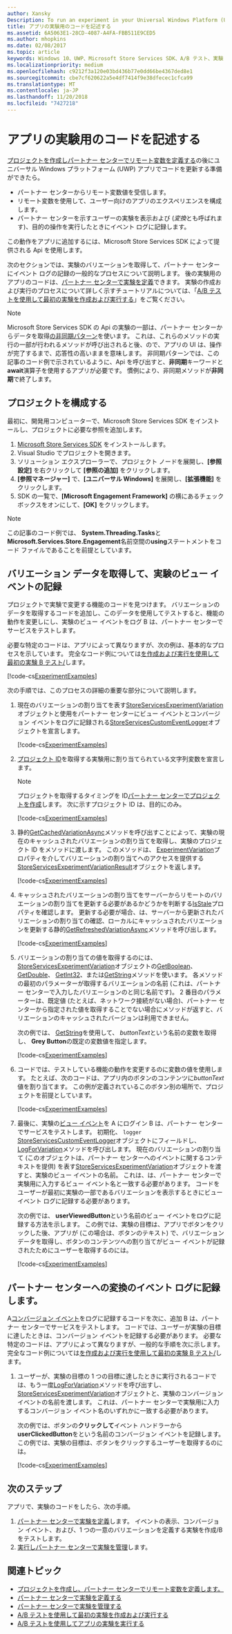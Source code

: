 ```yaml
---
author: Xansky
Description: To run an experiment in your Universal Windows Platform (UWP) app with A/B testing, you must code the experiment in your app.
title: アプリの実験用のコードを記述する
ms.assetid: 6A5063E1-28CD-4087-A4FA-FBB511E9CED5
ms.author: mhopkins
ms.date: 02/08/2017
ms.topic: article
keywords: Windows 10、UWP、Microsoft Store Services SDK、A/B テスト、実験
ms.localizationpriority: medium
ms.openlocfilehash: c9212f3a120e03bd436b77e0dd66be4367ded8e1
ms.sourcegitcommit: cbe7cf620622a5e4df7414f9e38dfecec1cfca99
ms.translationtype: MT
ms.contentlocale: ja-JP
ms.lasthandoff: 11/20/2018
ms.locfileid: "7427218"
---
```

# <a name="code-your-app-for-experimentation"></a>アプリの実験用のコードを記述する

[プロジェクトを作成しパートナー センターでリモート変数を定義する](create-a-project-and-define-remote-variables-in-the-dev-center-dashboard.md)の後にユニバーサル Windows プラットフォーム (UWP) アプリでコードを更新する準備ができたら。
* パートナー センターからリモート変数値を受信します。
* リモート変数を使用して、ユーザー向けのアプリのエクスペリエンスを構成します。
* パートナー センターを示すユーザーの実験を表示および (*変換*とも呼ばれます)、目的の操作を実行したときにイベント ログに記録します。

この動作をアプリに追加するには、Microsoft Store Services SDK によって提供される Api を使用します。

次のセクションでは、実験のバリエーションを取得して、パートナー センターにイベント ログの記録の一般的なプロセスについて説明します。 後の実験用のアプリのコードは、[パートナー センターで実験を定義](define-your-experiment-in-the-dev-center-dashboard.md)できます。 実験の作成および実行のプロセスについて詳しく示すチュートリアルについては、「[A/B テストを使用して最初の実験を作成および実行する](create-and-run-your-first-experiment-with-a-b-testing.md)」をご覧ください。

> [!NOTE]
> Microsoft Store Services SDK の Api の実験の一部は、パートナー センターからデータを取得[の非同期パターン](../threading-async/asynchronous-programming-universal-windows-platform-apps.md)を使います。 これは、これらのメソッドの実行の一部が行われるメソッドが呼び出されると後、ので、アプリの UI は、操作が完了するまで、応答性の高いままを意味します。 非同期パターンでは、この記事のコード例で示されているように、Api を呼び出すと、**非同期**キーワードと**await**演算子を使用するアプリが必要です。 慣例により、非同期メソッドが**非同期**で終了します。

## <a name="configure-your-project"></a>プロジェクトを構成する

最初に、開発用コンピューターで、Microsoft Store Services SDK をインストールし、プロジェクトに必要な参照を追加します。

1. [Microsoft Store Services SDK](microsoft-store-services-sdk.md#install-the-sdk) をインストールします。
2. Visual Studio でプロジェクトを開きます。
3. ソリューション エクスプローラーで、プロジェクト ノードを展開し、**[参照設定]** を右クリックして **[参照の追加]** をクリックします。
3. **[参照マネージャー]** で、**[ユニバーサル Windows]** を展開し、**[拡張機能]** をクリックします。
4. SDK の一覧で、**[Microsoft Engagement Framework]** の横にあるチェック ボックスをオンにして、**[OK]** をクリックします。

> [!NOTE]
> この記事のコード例では、 **System.Threading.Tasks**と**Microsoft.Services.Store.Engagement**名前空間の**using**ステートメントをコード ファイルであることを前提としています。

## <a name="get-variation-data-and-log-the-view-event-for-your-experiment"></a>バリエーション データを取得して、実験のビュー イベントの記録

プロジェクトで実験で変更する機能のコードを見つけます。 バリエーションのデータを取得するコードを追加し、このデータを使用してテストすると、機能の動作を変更しにし、実験のビュー イベントをログ B は、パートナー センターでサービスをテストします。

必要な特定のコードは、アプリによって異なりますが、次の例は、基本的なプロセスを示しています。 完全なコード例については[を作成および実行を使用して最初の実験 B テスト/](create-and-run-your-first-experiment-with-a-b-testing.md)します。

[!code-cs[ExperimentExamples](./code/StoreSDKSamples/cs/ExperimentExamples.cs#ExperimentCodeSample)]

次の手順では、このプロセスの詳細の重要な部分について説明します。

1. 現在のバリエーションの割り当てを表す[StoreServicesExperimentVariation](https://docs.microsoft.com/uwp/api/microsoft.services.store.engagement.storeservicesexperimentvariation)オブジェクトと使用をパートナー センターにビュー イベントとコンバージョン イベントをログに記録される[StoreServicesCustomEventLogger](https://docs.microsoft.com/uwp/api/microsoft.services.store.engagement.storeservicescustomeventlogger)オブジェクトを宣言します。

    [!code-cs[ExperimentExamples](./code/StoreSDKSamples/cs/ExperimentExamples.cs#Snippet1)]

2. [プロジェクト ID](run-app-experiments-with-a-b-testing.md#terms)を取得する実験用に割り当てられている文字列変数を宣言します。
    > [!NOTE]
    > プロジェクトを取得するタイミングを ID[パートナー センターでプロジェクトを作成](create-a-project-and-define-remote-variables-in-the-dev-center-dashboard.md)します。 次に示すプロジェクト ID は、目的にのみ。

    [!code-cs[ExperimentExamples](./code/StoreSDKSamples/cs/ExperimentExamples.cs#Snippet2)]

3. 静的[GetCachedVariationAsync](https://docs.microsoft.com/uwp/api/microsoft.services.store.engagement.storeservicesexperimentvariation.getcachedvariationasync)メソッドを呼び出すことによって、実験の現在のキャッシュされたバリエーションの割り当てを取得し、実験のプロジェクト ID をメソッドに渡します。 このメソッドは、 [ExperimentVariation](https://docs.microsoft.com/uwp/api/microsoft.services.store.engagement.storeservicesexperimentvariationresult.experimentvariation)プロパティを介してバリエーションの割り当てへのアクセスを提供する[StoreServicesExperimentVariationResult](https://docs.microsoft.com/uwp/api/microsoft.services.store.engagement.storeservicesexperimentvariationresult)オブジェクトを返します。

    [!code-cs[ExperimentExamples](./code/StoreSDKSamples/cs/ExperimentExamples.cs#Snippet3)]

4. キャッシュされたバリエーションの割り当てをサーバーからリモートのバリエーションの割り当てを更新する必要があるかどうかを判断する[IsStale](htthttps://docs.microsoft.com/uwp/api/microsoft.services.store.engagement.storeservicesexperimentvariation.isstale)プロパティを確認します。 更新する必要が場合、は、サーバーから更新されたバリエーションの割り当ての確認、ローカルにキャッシュされたバリエーションを更新する静的[GetRefreshedVariationAsync](https://docs.microsoft.com/uwp/api/microsoft.services.store.engagement.storeservicesexperimentvariation.getrefreshedvariationasync)メソッドを呼び出します。

    [!code-cs[ExperimentExamples](./code/StoreSDKSamples/cs/ExperimentExamples.cs#Snippet4)]

5. バリエーションの割り当ての値を取得するのには、 [StoreServicesExperimentVariation](https://docs.microsoft.com/uwp/api/microsoft.services.store.engagement.storeservicesexperimentvariation)オブジェクトの[GetBoolean](https://docs.microsoft.com/uwp/api/microsoft.services.store.engagement.storeservicesexperimentvariation.getboolean)、 [GetDouble](https://docs.microsoft.com/uwp/api/microsoft.services.store.engagement.storeservicesexperimentvariation.getdouble)、 [GetInt32](https://docs.microsoft.com/uwp/api/microsoft.services.store.engagement.storeservicesexperimentvariation.getint32)、または[GetString](https://docs.microsoft.com/uwp/api/microsoft.services.store.engagement.storeservicesexperimentvariation.getstring)メソッドを使います。 各メソッドの最初のパラメーターが取得するバリエーションの名前 (これは、パートナー センターで入力したバリエーションのと同じ名前です)。 2 番目のパラメーターは、既定値 (たとえば、ネットワーク接続がない場合)、パートナー センターから指定された値を取得することでない場合にメソッドが返すと、バリエーションのキャッシュされたバージョンは利用できません。

    次の例では、 [GetString](https://docs.microsoft.com/uwp/api/microsoft.services.store.engagement.storeservicesexperimentvariation.getstring)を使用して、 *buttonText*という名前の変数を取得し、 **Grey Button**の既定の変数値を指定します。

    [!code-cs[ExperimentExamples](./code/StoreSDKSamples/cs/ExperimentExamples.cs#Snippet5)]

6. コードでは、テストしている機能の動作を変更するのに変数の値を使用します。 たとえば、次のコードは、アプリ内のボタンのコンテンツに*buttonText*値を割り当てます。 この例が定義されているこのボタン別の場所で、プロジェクトを前提としています。

    [!code-cs[ExperimentExamples](./code/StoreSDKSamples/cs/ExperimentExamples.cs#Snippet6)]

7. 最後に、実験の[ビュー イベント](run-app-experiments-with-a-b-testing.md#terms)を A にログイン B は、パートナー センターでサービスをテストします。 初期化、 ```logger``` [StoreServicesCustomEventLogger](https://docs.microsoft.com/uwp/api/microsoft.services.store.engagement.storeservicescustomeventlogger)オブジェクトにフィールドし、 [LogForVariation](https://docs.microsoft.com/uwp/api/microsoft.services.store.engagement.storeservicescustomeventlogger.logforvariation)メソッドを呼び出します。 現在のバリエーションの割り当て (このオブジェクトは、パートナー センターへのイベントに関するコンテキストを提供) を表す[StoreServicesExperimentVariation](https://docs.microsoft.com/uwp/api/microsoft.services.store.engagement.storeservicesexperimentvariation)オブジェクトを渡すと、実験のビュー イベントの名前。 これは、は、パートナー センターで実験用に入力するビュー イベント名と一致する必要があります。 コードをユーザーが最初に実験の一部であるバリエーションを表示するときにビュー イベント ログに記録する必要があります。

    次の例では、 **userViewedButton**という名前のビュー イベントをログに記録する方法を示します。 この例では、実験の目標は、アプリでボタンをクリックした後、アプリが (この場合は、ボタンのテキスト) で、バリエーション データを取得し、ボタンのコンテンツへの割り当てがビュー イベントが記録されたためにユーザーを取得するのには。

    [!code-cs[ExperimentExamples](./code/StoreSDKSamples/cs/ExperimentExamples.cs#Snippet7)]

## <a name="log-conversion-events-to-partner-center"></a>パートナー センターへの変換のイベント ログに記録します。

A[コンバージョン イベント](run-app-experiments-with-a-b-testing.md#terms)をログに記録するコードを次に、追加 B は、パートナー センターでサービスをテストします。 コードでは、ユーザーが実験の目標に達したときは、コンバージョン イベントを記録する必要があります。 必要な特定のコードは、アプリによって異なりますが、一般的な手順を次に示します。 完全なコード例については[を作成および実行を使用して最初の実験 B テスト/](create-and-run-your-first-experiment-with-a-b-testing.md)します。

1. ユーザーが、実験の目標の 1 つの目標に達したときに実行されるコードでは、もう一度[LogForVariation](https://docs.microsoft.com/uwp/api/microsoft.services.store.engagement.storeservicescustomeventlogger.logforvariation)メソッドを呼び出すし、 [StoreServicesExperimentVariation](https://docs.microsoft.com/uwp/api/microsoft.services.store.engagement.storeservicesexperimentvariation)オブジェクトと、実験のコンバージョン イベントの名前を渡します。 これは、パートナー センターで実験用に入力するコンバージョン イベント名のいずれかに一致する必要があります。

    次の例では、ボタンの**クリックして**イベント ハンドラーから**userClickedButton**をという名前のコンバージョン イベントを記録します。 この例では、実験の目標は、ボタンをクリックするユーザーを取得するのには。

    [!code-cs[ExperimentExamples](./code/StoreSDKSamples/cs/ExperimentExamples.cs#Snippet8)]

## <a name="next-steps"></a>次のステップ

アプリで、実験のコードをしたら、次の手順。
1. [パートナー センターで実験を定義](define-your-experiment-in-the-dev-center-dashboard.md)します。 イベントの表示、コンバージョン イベント、および、1 つの一意のバリエーションを定義する実験を作成/B をテストします。
2. [実行しパートナー センターで実験を管理](manage-your-experiment.md)します。


## <a name="related-topics"></a>関連トピック

* [プロジェクトを作成し、パートナー センターでリモート変数を定義します。](create-a-project-and-define-remote-variables-in-the-dev-center-dashboard.md)
* [パートナー センターで実験を定義する](define-your-experiment-in-the-dev-center-dashboard.md)
* [パートナー センターで実験を管理する](manage-your-experiment.md)
* [A/B テストを使用して最初の実験を作成および実行する](create-and-run-your-first-experiment-with-a-b-testing.md)
* [A/B テストを使用してアプリの実験を実行する](run-app-experiments-with-a-b-testing.md)

